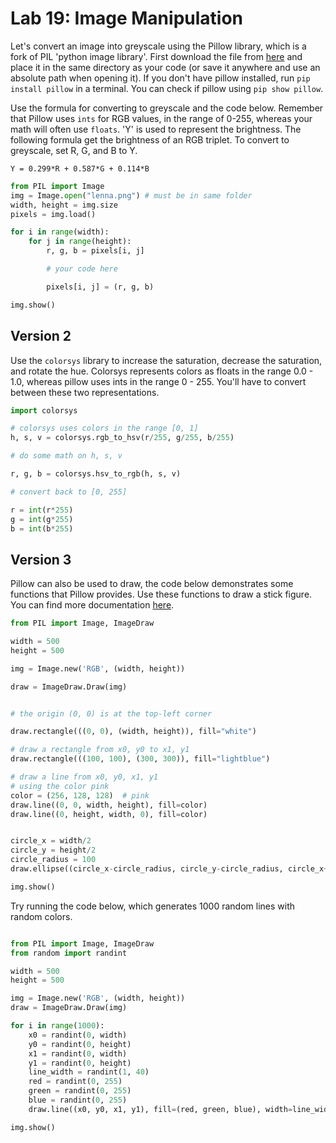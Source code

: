 # Lab 19: Image Manipulation

Let's convert an image into greyscale using the Pillow library, which is a fork of PIL 'python image library'. First download the file from [here](https://upload.wikimedia.org/wikipedia/en/2/24/Lenna.png) and place it in the same directory as your code (or save it anywhere and use an absolute path when opening it). If you don't have pillow installed, run `pip install pillow` in a terminal. You can check if pillow using `pip show pillow`.

Use the formula for converting to greyscale and the code below. Remember that Pillow uses `ints` for RGB values, in the range of 0-255, whereas your math will often use `floats`. 'Y' is used to represent the brightness. The following formula get the brightness of an RGB triplet. To convert to greyscale, set R, G, and B to Y.

`Y = 0.299*R + 0.587*G + 0.114*B`

```python
from PIL import Image
img = Image.open("lenna.png") # must be in same folder
width, height = img.size
pixels = img.load()

for i in range(width):
    for j in range(height):
        r, g, b = pixels[i, j]

        # your code here

        pixels[i, j] = (r, g, b)

img.show()

```



## Version 2

Use the `colorsys` library to increase the saturation, decrease the saturation, and rotate the hue. Colorsys represents colors as floats in the range 0.0 - 1.0, whereas pillow uses ints in the range 0 - 255. You'll have to convert between these two representations.

```python
import colorsys

# colorsys uses colors in the range [0, 1]
h, s, v = colorsys.rgb_to_hsv(r/255, g/255, b/255)

# do some math on h, s, v

r, g, b = colorsys.hsv_to_rgb(h, s, v)

# convert back to [0, 255]

r = int(r*255)
g = int(g*255)
b = int(b*255)
```

## Version 3

Pillow can also be used to draw, the code below demonstrates some functions that Pillow provides. Use these functions to draw a stick figure. You can find more documentation [here](http://pillow.readthedocs.io/en/4.2.x/reference/ImageDraw.html).

```python
from PIL import Image, ImageDraw

width = 500
height = 500

img = Image.new('RGB', (width, height))

draw = ImageDraw.Draw(img)


# the origin (0, 0) is at the top-left corner

draw.rectangle(((0, 0), (width, height)), fill="white")

# draw a rectangle from x0, y0 to x1, y1
draw.rectangle(((100, 100), (300, 300)), fill="lightblue")

# draw a line from x0, y0, x1, y1
# using the color pink
color = (256, 128, 128)  # pink
draw.line((0, 0, width, height), fill=color)
draw.line((0, height, width, 0), fill=color)


circle_x = width/2
circle_y = height/2
circle_radius = 100
draw.ellipse((circle_x-circle_radius, circle_y-circle_radius, circle_x+circle_radius, circle_y+circle_radius), fill='lightgreen')

img.show()
```

Try running the code below, which generates 1000 random lines with random colors.

```python

from PIL import Image, ImageDraw
from random import randint

width = 500
height = 500

img = Image.new('RGB', (width, height))
draw = ImageDraw.Draw(img)

for i in range(1000):
    x0 = randint(0, width)
    y0 = randint(0, height)
    x1 = randint(0, width)
    y1 = randint(0, height)
    line_width = randint(1, 40)
    red = randint(0, 255)
    green = randint(0, 255)
    blue = randint(0, 255)
    draw.line((x0, y0, x1, y1), fill=(red, green, blue), width=line_width)

img.show()
```